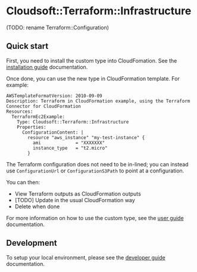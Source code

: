 # Cloudsoft::Terraform::Infrastructure

(TODO: rename Terraform::Configuration)

## Quick start

First, you need to install the custom type into CloudFomation. See the [installation guide](./docs/installation-guide.md) documentation.

Once done, you can use the new type in CloudFormation template. For example:

```
AWSTemplateFormatVersion: 2010-09-09
Description: Terraform in CloudFormation example, using the Terraform Connector for CloudFormation
Resources:
  TerraformEc2Example:
    Type: Cloudsoft::Terraform::Infrastructure
    Properties:
      ConfigurationContent: |
        resource "aws_instance" "my-test-instance" {
          ami             = "XXXXXXX"
          instance_type   = "t2.micro"
        }
```

The Terraform configuration does not need to be in-lined; you can instead use `ConfigurationUrl` or `ConfigurationS3Path` to point at a configuration.

You can then:

* View Terraform outputs as CloudFormation outputs
* [TODO] Update in the usual CloudFormation way
* Delete when done

For more information on how to use the custom type, see the [user guide](./docs/user-guide.md) documentation.

## Development

To setup your local environment, please see the [developer guide](./docs/developer-guide.md) documentation.

